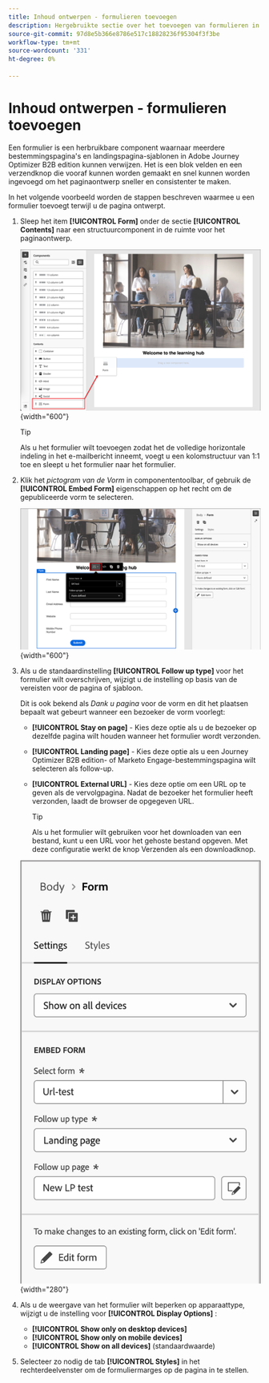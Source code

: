 ```yaml
---
title: Inhoud ontwerpen - formulieren toevoegen
description: Hergebruikte sectie over het toevoegen van formulieren in openingspagina's en sjablonen
source-git-commit: 97d8e5b366e8786e517c18828236f95304f3f3be
workflow-type: tm+mt
source-wordcount: '331'
ht-degree: 0%

---
```


# Inhoud ontwerpen - formulieren toevoegen

Een formulier is een herbruikbare component waarnaar meerdere bestemmingspagina&#39;s en landingspagina-sjablonen in Adobe Journey Optimizer B2B edition kunnen verwijzen. Het is een blok velden en een verzendknop die vooraf kunnen worden gemaakt en snel kunnen worden ingevoegd om het paginaontwerp sneller en consistenter te maken.

In het volgende voorbeeld worden de stappen beschreven waarmee u een formulier toevoegt terwijl u de pagina ontwerpt.

1. Sleep het item **[!UICONTROL Form]** onder de sectie **[!UICONTROL Contents]** naar een structuurcomponent in de ruimte voor het paginaontwerp.

   ![&#x200B; sleep een component van de Vorm in de visuele ontwerpruimte &#x200B;](../assets/content-design-shared/content-design-add-form.png){width="600"}

   >[!TIP]
   >
   >Als u het formulier wilt toevoegen zodat het de volledige horizontale indeling in het e-mailbericht inneemt, voegt u een kolomstructuur van 1:1 toe en sleept u het formulier naar het formulier.

1. Klik het _pictogram van de Vorm_ in componententoolbar, of gebruik de **[!UICONTROL Embed Form]** eigenschappen op het recht om de gepubliceerde vorm te selecteren.

   ![&#x200B; selecteer de gepubliceerde vorm &#x200B;](../assets/content-design-shared/content-design-add-form-properties.png){width="600"}

1. Als u de standaardinstelling **[!UICONTROL Follow up type]** voor het formulier wilt overschrijven, wijzigt u de instelling op basis van de vereisten voor de pagina of sjabloon.

   Dit is ook bekend als _Dank u pagina_ voor de vorm en dit het plaatsen bepaalt wat gebeurt wanneer een bezoeker de vorm voorlegt:

   * **[!UICONTROL Stay on page]** - Kies deze optie als u de bezoeker op dezelfde pagina wilt houden wanneer het formulier wordt verzonden.

   * **[!UICONTROL Landing page]** - Kies deze optie als u een Journey Optimizer B2B edition- of Marketo Engage-bestemmingspagina wilt selecteren als follow-up.

   * **[!UICONTROL External URL]** - Kies deze optie om een URL op te geven als de vervolgpagina. Nadat de bezoeker het formulier heeft verzonden, laadt de browser de opgegeven URL.

     >[!TIP]
     >
     >Als u het formulier wilt gebruiken voor het downloaden van een bestand, kunt u een URL voor het gehoste bestand opgeven. Met deze configuratie werkt de knop Verzenden als een downloadknop.

   ![&#x200B; Verandering follow-up plaatsen &#x200B;](../assets/content-design-shared/content-design-add-form-follow-up.png){width="280"}

1. Als u de weergave van het formulier wilt beperken op apparaattype, wijzigt u de instelling voor **[!UICONTROL Display Options]** :

   * **[!UICONTROL Show only on desktop devices]**
   * **[!UICONTROL Show only on mobile devices]**
   * **[!UICONTROL Show on all devices]** (standaardwaarde)

1. Selecteer zo nodig de tab **[!UICONTROL Styles]** in het rechterdeelvenster om de formuliermarges op de pagina in te stellen.
